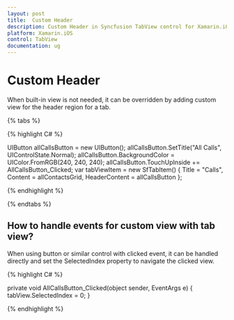 ```yaml
---
layout: post
title:  Custom Header
description: Custom Header in Syncfusion TabView control for Xamarin.iOS platform
platform: Xamarin.iOS
control: TabView
documentation: ug
---
```


# Custom Header 

When built-in view is not needed, it can be overridden by adding custom view for the header region for a tab. 

{% tabs %}

{% highlight C# %}

UIButton allCallsButton = new UIButton();
	allCallsButton.SetTitle("All Calls", UIControlState.Normal);
	allCallsButton.BackgroundColor = UIColor.FromRGB(240, 240, 240);
	allCallsButton.TouchUpInside += AllCallsButton_Clicked;
	var tabViewItem = new SfTabItem()
	{
		Title = "Calls",
		Content = allContactsGrid,
		HeaderContent = allCallsButton
	};
			
{% endhighlight %}

{% endtabs %}

## How to handle events for custom view with tab view?

When using button or similar control with clicked event, it can be handled directly and set the SelectedIndex property to navigate the clicked view.

{% highlight C# %}

private void AllCallsButton_Clicked(object sender, EventArgs e)
{
	tabView.SelectedIndex = 0;
}
			
{% endhighlight %}


